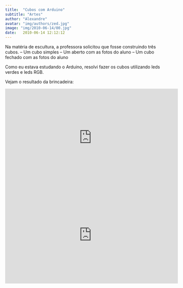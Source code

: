 ```yaml
---
title:  "Cubos com Arduino"
subtitle: "Artes"
author: "Alexandre"
avatar: "img/authors/zed.jpg"
image: "img/2010-06-14/00.jpg"
date:   2010-06-14 12:12:12
---
```


Na matéria de escultura, a professora solicitou que fosse construindo três cubos.
– Um cubo simples
– Um aberto com as fotos do aluno
– Um cubo fechado com as fotos do aluno

Como eu estava estudando o Arduino, resolvi fazer os cubos utilizando leds verdes e leds RGB.

Vejam o resultado da brincadeira:

<center>
<iframe width="560" height="315" src="https://www.youtube.com/embed/XLdQA1htFDk" frameborder="0" allow="accelerometer; autoplay; encrypted-media; gyroscope; picture-in-picture" allowfullscreen></iframe>
</center>


<center>
<iframe width="560" height="315" src="https://www.youtube.com/embed/TkScIRrr1xo" frameborder="0" allow="accelerometer; autoplay; encrypted-media; gyroscope; picture-in-picture" allowfullscreen></iframe>
</center>